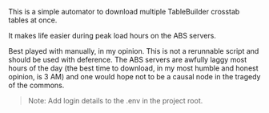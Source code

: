 This is a simple automator to download multiple TableBuilder crosstab tables at once.

It makes life easier during peak load hours on the ABS servers. 

Best played with manually, in my opinion. This is not a rerunnable script and should be used with deference. The ABS servers are awfully laggy most hours of the day (the best time to download, in my most humble and honest opinion, is 3 AM) and one would hope not to be a causal node in the tragedy of the commons. 

> Note: Add login details to the .env in the project root. 